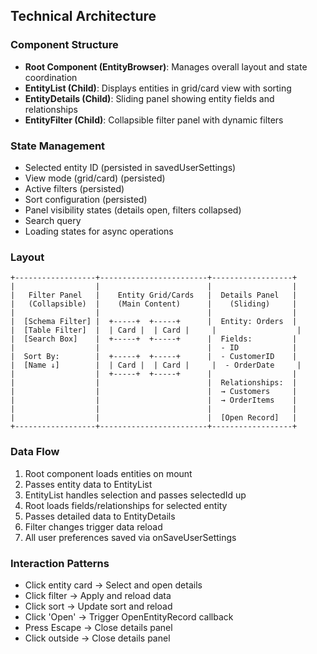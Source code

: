 ## Technical Architecture

### Component Structure
- **Root Component (EntityBrowser)**: Manages overall layout and state coordination
- **EntityList (Child)**: Displays entities in grid/card view with sorting
- **EntityDetails (Child)**: Sliding panel showing entity fields and relationships
- **EntityFilter (Child)**: Collapsible filter panel with dynamic filters

### State Management
- Selected entity ID (persisted in savedUserSettings)
- View mode (grid/card) (persisted)
- Active filters (persisted)
- Sort configuration (persisted)
- Panel visibility states (details open, filters collapsed)
- Search query
- Loading states for async operations

### Layout
```
+------------------+------------------------+------------------+
|                  |                        |                  |
|   Filter Panel   |    Entity Grid/Cards   |  Details Panel   |
|   (Collapsible)  |    (Main Content)      |    (Sliding)     |
|                  |                        |                  |
|  [Schema Filter] |  +-----+  +-----+      |  Entity: Orders  |
|  [Table Filter]  |  | Card |  | Card |     |                  |
|  [Search Box]    |  +-----+  +-----+      |  Fields:         |
|                  |                        |  - ID            |
|  Sort By:        |  +-----+  +-----+      |  - CustomerID    |
|  [Name ↓]        |  | Card |  | Card |     |  - OrderDate     |
|                  |  +-----+  +-----+      |                  |
|                  |                        |  Relationships:  |
|                  |                        |  → Customers     |
|                  |                        |  → OrderItems    |
|                  |                        |                  |
|                  |                        |  [Open Record]   |
+------------------+------------------------+------------------+
```

### Data Flow
1. Root component loads entities on mount
2. Passes entity data to EntityList
3. EntityList handles selection and passes selectedId up
4. Root loads fields/relationships for selected entity
5. Passes detailed data to EntityDetails
6. Filter changes trigger data reload
7. All user preferences saved via onSaveUserSettings

### Interaction Patterns
- Click entity card → Select and open details
- Click filter → Apply and reload data
- Click sort → Update sort and reload
- Click 'Open' → Trigger OpenEntityRecord callback
- Press Escape → Close details panel
- Click outside → Close details panel